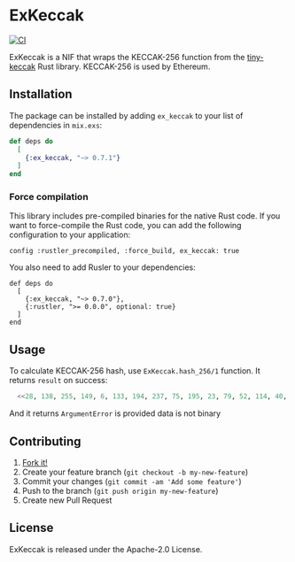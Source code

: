 # ExKeccak

[![CI](https://github.com/tzumby/ex_keccak/actions/workflows/ci.yml/badge.svg)](https://github.com/tzumby/ex_keccak/actions/workflows/ci.yml)

ExKeccak is a NIF that wraps the KECCAK-256 function from the [tiny-keccak](https://github.com/debris/tiny-keccak) Rust library. KECCAK-256 is used by Ethereum.

## Installation

The package can be installed by adding `ex_keccak` to your list of dependencies in `mix.exs`:

```elixir
def deps do
  [
    {:ex_keccak, "~> 0.7.1"}
  ]
end
```

### Force compilation

This library includes pre-compiled binaries for the native Rust code. If you 
want to force-compile the Rust code, you can add the following configuration
to your application:

```
config :rustler_precompiled, :force_build, ex_keccak: true
```

You also need to add Rusler to your dependencies:

```
def deps do
  [
    {:ex_keccak, "~> 0.7.0"},
    {:rustler, ">= 0.0.0", optional: true}
  ]
end
```

## Usage

To calculate KECCAK-256 hash, use `ExKeccak.hash_256/1` function. It returns `result` on success:

```elixir
  <<28, 138, 255, 149, 6, 133, 194, 237, 75, 195, 23, 79, 52, 114, 40, 123, 86, 217, 81, 123, 156, 148, 129, 39, 49, 154, 9, 167, 163, 109, 234, 200>> = ExKeccak.hash_256("hello")
```

And it returns `ArgumentError` is provided data is not binary

## Contributing

1. [Fork it!](https://github.com/tzumby/ex_keccak)
2. Create your feature branch (`git checkout -b my-new-feature`)
3. Commit your changes (`git commit -am 'Add some feature'`)
4. Push to the branch (`git push origin my-new-feature`)
5. Create new Pull Request

## License

ExKeccak is released under the Apache-2.0 License.
